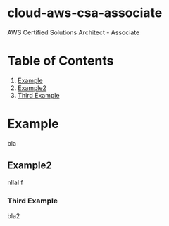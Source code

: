 # cloud-aws-csa-associate
AWS Certified Solutions Architect - Associate



# Table of Contents
1. [Example](#example)
2. [Example2](#example2)
3. [Third Example](#third-example)

# Example
bla
## Example2
nllal
f
### Third Example
bla2
